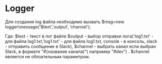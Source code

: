 # Logger
Для создания log файла необходимо вызвать $msg=new logger\message('$text','$output', '$channel');


Где:
$text - текст в лог файле
$output - выбор отправки лога('log1.txt' - для файла log1.txt,'log1.txt' - для файла log1.txt, console - в консоль, slack - отправить сообщение в Slack), $channel - выбрать канал если выбран Slack, в формате "#{название канала}"( например "#dev")
. $channel является не обязательным параметром.
